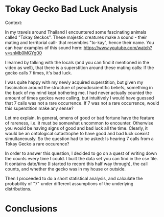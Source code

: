 # Tokay Gecko Bad Luck Analysis

Context:

In my travels around Thailand I encountered some fascinating animals called "Tokay Geckos".
These majestic creatures make a sound - their mating and territorial call- that resembles "to-kay", hence their name. You can hear examples of this sound here: https://www.youtube.com/watch?v=snMb0MGYg00

I learned by talking with the locals (and you can find it mentioned in the video as well), that there is a superstition around these mating calls: If the gecko calls 7 times, it's bad luck.

I was quite happy with my newly acquired superstition, but given my fascination around the structure of pseudoscientific beliefs, something in the back of my mind kept bothering me. I had never actually counted the amount of times geckos were calling, but intuitively I would have guessed that 7 calls was not a rare occurrence. If 7 was not a rare occurrence, would this superstition make any sense?

Let me explain. In general, omens of good or bad fortune have the feature of rareness, i.e. it must be somewhat uncommon to encounter. Otherwise you would be having signs of good and bad luck all the time. Clearly, it would be an ontological catastrophe to have good and bad luck coexist simultaneously. So the question had to be asked: Is hearing 7 calls from a Tokay Gecko a rare occurence?

In order to answer this question, I decided to go on a quest of writing down the counts every time I could. I built the data set you can find in the csv file. It contains date/time (I started to record this half way through), the call counts, and whether the gecko was in my house or outside.

Then I proceeded to do a short statistical analysis, and calculate the probability of "7" under different assumptions of the underlying distributions.

# Conclusions



